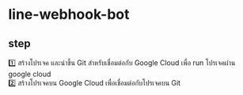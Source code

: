 # line-webhook-bot

## step

:one: สร้างโปรเจค และนำขึ้น Git สำหรับเชื่อมต่อกับ Google Cloud เพื่อ run โปรเจคผ่าน google cloud  
:two: สร้างโปรเจคบน Google Cloud เพื่อเชื่อมต่อกับโปรเจคบน Git  
